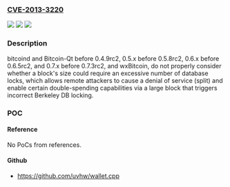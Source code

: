 ### [CVE-2013-3220](https://cve.mitre.org/cgi-bin/cvename.cgi?name=CVE-2013-3220)
![](https://img.shields.io/static/v1?label=Product&message=n%2Fa&color=blue)
![](https://img.shields.io/static/v1?label=Version&message=n%2Fa&color=blue)
![](https://img.shields.io/static/v1?label=Vulnerability&message=n%2Fa&color=brighgreen)

### Description

bitcoind and Bitcoin-Qt before 0.4.9rc2, 0.5.x before 0.5.8rc2, 0.6.x before 0.6.5rc2, and 0.7.x before 0.7.3rc2, and wxBitcoin, do not properly consider whether a block's size could require an excessive number of database locks, which allows remote attackers to cause a denial of service (split) and enable certain double-spending capabilities via a large block that triggers incorrect Berkeley DB locking.

### POC

#### Reference
No PoCs from references.

#### Github
- https://github.com/uvhw/wallet.cpp


